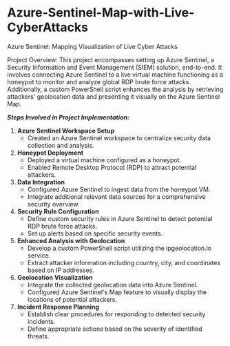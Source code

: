 # Azure-Sentinel-Map-with-Live-CyberAttacks
Azure Sentinel: Mapping Visualization of Live Cyber Attacks

Project Overview:
This project encompasses setting up Azure Sentinel, a Security Information and Event Management (SIEM) solution, end-to-end. It involves connecting Azure Sentinel to a live virtual machine functioning as a honeypot to monitor and analyze global RDP brute force attacks. Additionally, a custom PowerShell script enhances the analysis by retrieving attackers' geolocation data and presenting it visually on the Azure Sentinel Map.

***Steps Involved in Project Implementation:***
1. **Azure Sentinel Workspace Setup**
   * Created an Azure Sentinel workspace to centralize security data collection and analysis.
2. **Honeypot Deployment**
   * Deployed a virtual machine configured as a honeypot.
   * Enabled Remote Desktop Protocol (RDP) to attract potential attackers.
3. **Data Integration**
   * Configured Azure Sentinel to ingest data from the honeypot VM.
   * Integrate additional relevant data sources for a comprehensive security overview.
4. **Security Rule Configuration**
   * Define custom security rules in Azure Sentinel to detect potential RDP brute force attacks.
   * Set up alerts based on specific security events.
5. **Enhanced Analysis with Geolocation**
   * Develop a custom PowerShell script utilizing the ipgeolocation.io service.
   * Extract attacker information including country, city, and coordinates based on IP addresses.
6. **Geolocation Visualization**
   * Integrate the collected geolocation data into Azure Sentinel.
   * Configured Azure Sentinel's Map feature to visually display the locations of potential attackers.
7. **Incident Response Planning**
   * Establish clear procedures for responding to detected security incidents.
   * Define appropriate actions based on the severity of identified threats.

